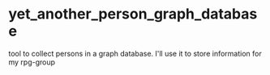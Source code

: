 # yet_another_person_graph_database
tool to collect persons in a graph database. I'll use it to store information for my rpg-group
